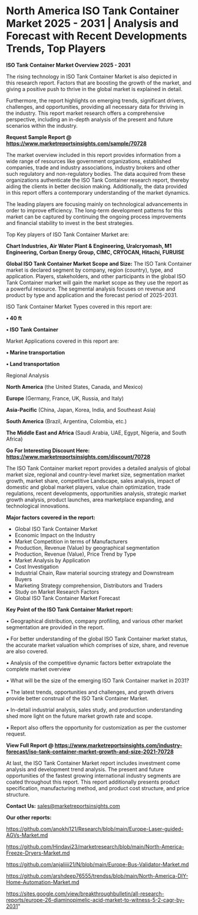 # North America ISO Tank Container Market 2025 - 2031 | Analysis and Forecast with Recent Developments Trends, Top Players

<Strong> ISO Tank Container Market Overview 2025 - 2031</strong>

The rising technology in ISO Tank Container Market is also depicted in this research report. Factors that are boosting the growth of the market, and giving a positive push to thrive in the global market is explained in detail.

Furthermore, the report highlights on emerging trends, significant drivers, challenges, and opportunities, providing all necessary data for thriving in the industry. This report market research offers a comprehensive perspective, including an in-depth analysis of the present and future scenarios within the industry.

<strong>Request Sample Report @ <a href=https://www.marketreportsinsights.com/sample/70728>https://www.marketreportsinsights.com/sample/70728</a></strong>

The market overview included in this report provides information from a wide range of resources like government organizations, established companies, trade and industry associations, industry brokers and other such regulatory and non-regulatory bodies. The data acquired from these organizations authenticate the ISO Tank Container research report, thereby aiding the clients in better decision making. Additionally, the data provided in this report offers a contemporary understanding of the market dynamics.

The leading players are focusing mainly on technological advancements in order to improve efficiency. The long-term development patterns for this market can be captured by continuing the ongoing process improvements and financial stability to invest in the best strategies.

Top Key players of ISO Tank Container Market are:

<strong>Chart Industries, Air Water Plant & Engineering, Uralcryomash, M1 Engineering, Corban Energy Group, CIMC, CRYOCAN, Hitachi, FURUISE</strong>

<strong><b>Global ISO Tank Container Market Scope and Size:</b></strong>
The ISO Tank Container market is declared segment by company, region (country), type, and application. Players, stakeholders, and other participants in the global ISO Tank Container market will gain the market scope as they use the report as a powerful resource. The segmental analysis focuses on revenue and product by type and application and the forecast period of 2025-2031.

ISO Tank Container Market Types covered in this report are:

<strong>• 40 ft

• ISO Tank Container</strong>

Market Applications covered in this report are:

<strong>• Marine transportation

• Land transportation</strong> 

Regional Analysis

<strong>North America</strong> (the United States, Canada, and Mexico)

<strong>Europe</strong> (Germany, France, UK, Russia, and Italy)

<strong>Asia-Pacific</strong> (China, Japan, Korea, India, and Southeast Asia)

<strong>South America</strong> (Brazil, Argentina, Colombia, etc.)

<strong>The Middle East and Africa</strong> (Saudi Arabia, UAE, Egypt, Nigeria, and South Africa)

<strong>Go For Interesting Discount Here: <a href=https://www.marketreportsinsights.com/discount/70728>https://www.marketreportsinsights.com/discount/70728</a></strong>

The ISO Tank Container market report provides a detailed analysis of global market size, regional and country-level market size, segmentation market growth, market share, competitive Landscape, sales analysis, impact of domestic and global market players, value chain optimization, trade regulations, recent developments, opportunities analysis, strategic market growth analysis, product launches, area marketplace expanding, and technological innovations.

<strong><b>Major factors covered in the report:</b></strong>
<ul>
  <li>Global ISO Tank Container Market </li>
  <li>Economic Impact on the Industry</li>
  <li>Market Competition in terms of Manufacturers</li>
  <li>Production, Revenue (Value) by geographical segmentation</li>
  <li>Production, Revenue (Value), Price Trend by Type</li>
  <li>Market Analysis by Application</li>
  <li>Cost Investigation</li>
  <li>Industrial Chain, Raw material sourcing strategy and Downstream Buyers</li>
  <li>Marketing Strategy comprehension, Distributors and Traders</li>
  <li>Study on Market Research Factors</li>
  <li>Global ISO Tank Container Market Forecast</li>
</ul>

<strong><b>Key Point of the ISO Tank Container Market report:</b></strong>

• Geographical distribution, company profiling, and various other market segmentation are provided in the report.

• For better understanding of the global ISO Tank Container market status, the accurate market valuation which comprises of size, share, and revenue are also covered.

• Analysis of the competitive dynamic factors better extrapolate the complete market overview

• What will be the size of the emerging ISO Tank Container market in 2031?

• The latest trends, opportunities and challenges, and growth drivers provide better construal of the ISO Tank Container Market.

• In-detail industrial analysis, sales study, and production understanding shed more light on the future market growth rate and scope.

• Report also offers the opportunity for customization as per the customer request.

<strong><b>View Full Report @ <a href=https://www.marketreportsinsights.com/industry-forecast/iso-tank-container-market-growth-and-size-2021-70728>https://www.marketreportsinsights.com/industry-forecast/iso-tank-container-market-growth-and-size-2021-70728</a></b></strong>


At last, the ISO Tank Container Market report includes investment come analysis and development trend analysis. The present and future opportunities of the fastest growing international industry segments are coated throughout this report. This report additionally presents product specification, manufacturing method, and product cost structure, and price structure.

<strong>Contact Us:</strong>
sales@marketreportsinsights.com

<strong>Our other reports:</strong>

<a href=https://github.com/anokhi121/Research/blob/main/Europe-Laser-guided-AGVs-Market.md>https://github.com/anokhi121/Research/blob/main/Europe-Laser-guided-AGVs-Market.md</a>

<a href=https://github.com/Hindavi23/marketresearch/blob/main/North-America-Freeze-Dryers-Market.md>https://github.com/Hindavi23/marketresearch/blob/main/North-America-Freeze-Dryers-Market.md</a>

<a href=https://github.com/anjaliiii21/N/blob/main/Europe-Bus-Validator-Market.md>https://github.com/anjaliiii21/N/blob/main/Europe-Bus-Validator-Market.md</a>

<a href=https://github.com/arshdeep76555/trendss/blob/main/North-America-DIY-Home-Automation-Market.md>https://github.com/arshdeep76555/trendss/blob/main/North-America-DIY-Home-Automation-Market.md</a>

<a href=https://sites.google.com/view/breakthroughbulletin/all-research-reports/europe-26-diaminopimelic-acid-market-to-witness-5-2-cagr-by-2031>https://sites.google.com/view/breakthroughbulletin/all-research-reports/europe-26-diaminopimelic-acid-market-to-witness-5-2-cagr-by-2031</a>"
